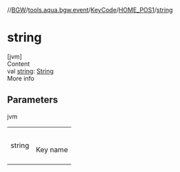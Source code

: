 //[BGW](../../../../index.md)/[tools.aqua.bgw.event](../../index.md)/[KeyCode](../index.md)/[HOME_POS1](index.md)/[string](string.md)



# string  
[jvm]  
Content  
val [string](string.md): [String](https://kotlinlang.org/api/latest/jvm/stdlib/kotlin/-string/index.html)  
More info  


## Parameters  
  
jvm  
  
| | |
|---|---|
| <a name="tools.aqua.bgw.event/KeyCode.HOME_POS1/string/#/PointingToDeclaration/"></a>string| <a name="tools.aqua.bgw.event/KeyCode.HOME_POS1/string/#/PointingToDeclaration/"></a><br><br>Key name<br><br>|
  
  



